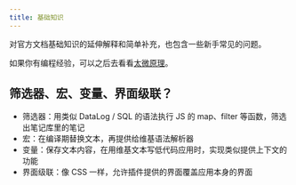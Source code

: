 ```yaml
---
title: 基础知识
---
```


对官方文档基础知识的延伸解释和简单补充，也包含一些新手常见的问题。

如果你有编程经验，可以之后去看看[太微原理](#%E5%A4%AA%E5%BE%AE%E5%8E%9F%E7%90%86)。

## 筛选器、宏、变量、界面级联？

* 筛选器：用类似 DataLog / SQL 的语法执行 JS 的 map、filter 等函数，筛选出笔记库里的笔记
* 宏：在编译期替换文本，再提供给维基语法解析器
* 变量：保存文本内容，在用维基文本写低代码应用时，实现类似提供上下文的功能
* 界面级联：像 CSS 一样，允许插件提供的界面覆盖应用本身的界面